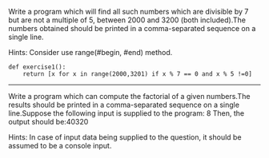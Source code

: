 
Write a program which will find all such numbers which are divisible by 7 but are not a multiple of 5, between 2000 and 3200 (both included).The numbers obtained should be printed in a comma-separated sequence on a single line.

Hints:
Consider use range(#begin, #end) method.

```
def exercise1(): 
    return [x for x in range(2000,3201) if x % 7 == 0 and x % 5 !=0] 
```

---

Write a program which can compute the factorial of a given numbers.The results should be printed in a comma-separated sequence on a single line.Suppose the following input is supplied to the program: 8 Then, the output should be:40320

Hints:
In case of input data being supplied to the question, it should be assumed to be a console input.


